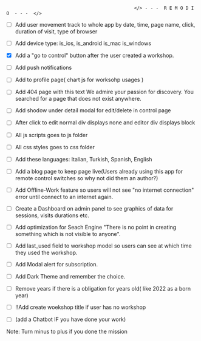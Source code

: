                                                    </> - - -  R E M O D I O  - - -  </> 

- [ ] Add user movement track to whole app by date, time, page name, click, duration of visit, type of browser

- [ ] Add device type:  is_ios, is_android is_mac is_windows

- [x] Add a "go to control" button after the user created a workshop. 

- [ ] Add push notifications

- [ ] Add to profile page( chart js for worksohp usages )

- [ ] Add 404 page with this text We admire your passion for discovery. You searched for a page that does not exist anywhere.

- [ ] Add shodow under detail modal for edit/delete in control page

- [ ] After click to edit normal div displays none and editor div displays block

- [ ] All js scripts goes to js folder
 
- [ ] All css styles goes to css folder

- [ ] Add these languages: Italian, Turkish, Spanish, English

- [ ] Add a blog page to keep page live(Users already using this app for remote control switches so why not did them an author?)

- [ ] Add Offline-Work feature so users will not see "no internet connection" error until connect to an internet again.

- [ ] Create a Dashboard on admin panel to see graphics of data for sessions, visits durations etc.

- [ ] Add optimization for Seach Engine "There is no point in creating something which is not visible to anyone".

- [ ] Add last_used field to workshop model so users can see at which time they used the workshop.

- [ ] Add Modal  alert for subscription.

- [ ] Add Dark Theme and remember the choice.

- [ ] Remove years if there is a obligation for years old( like 2022 as a born year)

- [ ] !!Add create woekshop title if user has no workshop

- [ ] (add a Chatbot IF you have done your work)


Note: Turn minus to plus if you done the mission
